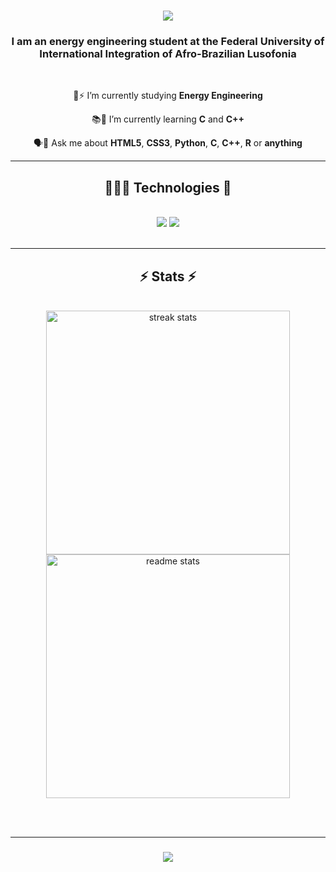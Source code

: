 <h1 align="center">
    <img src="https://readme-typing-svg.herokuapp.com/?font=Righteous&size=35&center=true&vCenter=true&width=500&height=70&duration=4000&lines=Hi+There!+👋;+I'm+Lucas+Passos!;" />
</h1>

<h3 align="center">
I am an <strong>energy engineering</strong> student at the <strong>Federal University of International Integration of Afro-Brazilian Lusofonia</strong></h3>

<br/>

<div align="center">
 
 👷⚡ I’m currently studying <strong>Energy Engineering</strong>
 
 📚🌱 I’m currently learning <strong>C</strong> and <strong>C++</strong>

 🗣️💬 Ask me about <strong>HTML5</strong>, <strong>CSS3</strong>, <strong>Python</strong>, <strong>C</strong>, <strong>C++</strong>, <strong>R</strong> or <strong>anything</strong>
 
 </div>
 
<div align="center"> 
</div>

 <hr/>
 
<h2 align="center"> 👩🏼‍💻 Technologies 🧠</h2>
<br/>
<div align="center">
    <img src="https://skillicons.dev/icons?i=html,css,vscode,github,git,r" />
    <img src="https://skillicons.dev/icons?i=python,c" /><br>
</div>

<br/>
<hr/>

<h2 align="center">⚡ Stats ⚡</h2>
<br>
<div align=center>
  <img width=390 src="https://github-readme-streak-stats-salesp07.vercel.app/?user=devlucaspassos&count_private=true&theme=react&border_radius=10" alt="streak stats"/>
  <img width=390 src="https://github-readme-stats-salesp07.vercel.app/api?username=devlucaspassos&count_private=true&show_icons=true&theme=react&rank_icon=github&border_radius=10" alt="readme stats" />
  <br/>
</div>

<br/><br/>
<hr/>

<h3 align="center">
    <img src="https://readme-typing-svg.herokuapp.com/?font=Righteous&size=25&center=true&vCenter=true&width=500&height=70&duration=4000&lines=Thanks+for+visiting!+✌️;+Shoot+me+a+message+on+Linkedin!;I'm+always+down+to+collab+:)">
</h3>

<br/>

